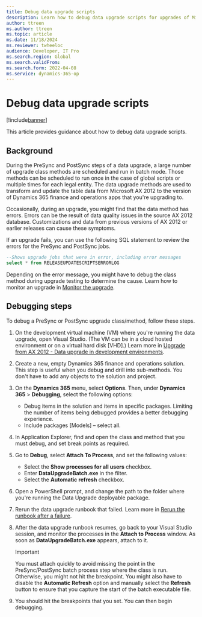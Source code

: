 ```yaml
---
title: Debug data upgrade scripts
description: Learn how to debug data upgrade scripts for upgrades of Microsoft Dynamics AX 2012 to Dynamics 365 Finance + Operations (on-premises) Tier-1 development environments.
author: ttreen
ms.author: ttreen
ms.topic: article
ms.date: 11/18/2024
ms.reviewer: twheeloc
audience: Developer, IT Pro
ms.search.region: Global
ms.search.validFrom: 
ms.search.form: 2022-04-08
ms.service: dynamics-365-op
---
```


# Debug data upgrade scripts 

[!include[banner](../includes/banner.md)]

This article provides guidance about how to debug data upgrade scripts.

## Background

During the PreSync and PostSync steps of a data upgrade, a large number of upgrade class methods are scheduled and run in batch mode. Those methods can be scheduled to run once in the case of global scripts or multiple times for each legal entity. The data upgrade methods are used to transform and update the table data from Microsoft AX 2012 to the version of Dynamics 365 finance and operations apps that you're upgrading to.

Occasionally, during an upgrade, you might find that the data method has errors. Errors can be the result of data quality issues in the source AX 2012 database. Customizations and data from previous versions of AX 2012 or earlier releases can cause these symptoms.

If an upgrade fails, you can use the following SQL statement to review the errors for the PreSync and PostSync jobs.

```SQL
--Shows upgrade jobs that were in error, including error messages
select * from RELEASEUPDATESCRIPTSERRORLOG
```

Depending on the error message, you might have to debug the class method during upgrade testing to determine the cause. Learn how to monitor an upgrade in [Monitor the upgrade](monitor-upgrade.md).

## Debugging steps

To debug a PreSync or PostSync upgrade class/method, follow these steps.

1. On the development virtual machine (VM) where you're running the data upgrade, open Visual Studio. (The VM can be in a cloud hosted environment or on a virtual hard disk \[VHD\].) Learn more in [Upgrade from AX 2012 - Data upgrade in development environments]( data-upgrade-2012.md).
2. Create a new, empty Dynamics 365 finance and operations solution. This step is useful when you debug and drill into sub-methods. You don't have to add any objects to the solution and project.
3. On the **Dynamics 365** menu, select **Options**. Then, under **Dynamics 365** \> **Debugging**, select the following options:

    - Debug items in the solution and items in specific packages. Limiting the number of items being debugged provides a better debugging experience.
    - Include packages \[Models\] – select all.

4. In Application Explorer, find and open the class and method that you must debug, and set break points as required.
5. Go to **Debug**, select **Attach To Process**, and set the following values:

    - Select the **Show processes for all users** checkbox.
    - Enter **DataUpgradeBatch.exe** in the filter.
    - Select the **Automatic refresh** checkbox.

6. Open a PowerShell prompt, and change the path to the folder where you're running the Data Upgrade deployable package.
7. Rerun the data upgrade runbook that failed. Learn more in [Rerun the runbook after a failure](data-upgrade-2012.md#rerun-the-runbook-after-a-failure).
8. After the data upgrade runbook resumes, go back to your Visual Studio session, and monitor the processes in the **Attach to Process** window. As soon as **DataUpgradeBatch.exe** appears, attach to it.

    > [!IMPORTANT]
    > You must attach quickly to avoid missing the point in the PreSync/PostSync batch process step where the class is run. Otherwise, you might not hit the breakpoint. You might also have to disable the **Automatic Refresh** option and manually select the **Refresh** button to ensure that you capture the start of the batch executable file.

9. You should hit the breakpoints that you set. You can then begin debugging.
